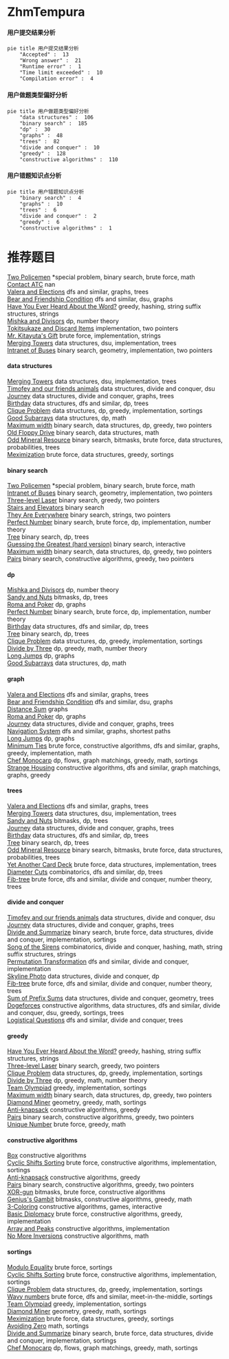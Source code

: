 # ZhmTempura
<!-- tabs:start -->
#### **用户提交结果分析**

```mermaid
pie title 用户提交结果分析
    "Accepted" :  13
    "Wrong answer" :  21
    "Runtime error" :  1
    "Time limit exceeded" :  10
    "Compilation error" :  4
```
#### **用户做题类型偏好分析**

```mermaid
pie title 用户做题类型偏好分析
    "data structures" :  106
    "binary search" :  185
    "dp" :  30
    "graphs" :  48
    "trees" :  82
    "divide and conquer" :  10
    "greedy" :  128
    "constructive algorithms" :  110
```
#### **用户错题知识点分析**

```mermaid
pie title 用户错题知识点分析
    "binary search" :  4
    "graphs" :  10
    "trees" :  6
    "divide and conquer" :  2
    "greedy" :  6
    "constructive algorithms" :  1
```
<!-- tabs:end -->
# 推荐题目
[Two Policemen](http://codeforces.com/problemset/problem/1488/C)		*special problem,
                        binary search,
                        brute force,
                        math		  
[Contact ATC](http://codeforces.com/problemset/problem/924/D)		nan		  
[Valera and Elections](http://codeforces.com/problemset/problem/369/C)		dfs and similar,
                        graphs,
                        trees		  
[Bear and Friendship Condition](https://codeforces.com/contest/791/problem/B)		dfs and similar,
                        dsu,
                        graphs		  
[Have You Ever Heard About the Word?](http://codeforces.com/problemset/problem/319/D)		greedy,
                        hashing,
                        string suffix structures,
                        strings		  
[Mishka and Divisors](http://codeforces.com/problemset/problem/703/E)		dp,
                        number theory		  
[Tokitsukaze and Discard Items](http://codeforces.com/problemset/problem/1190/A)		implementation,
                        two pointers		  
[Mr. Kitayuta's Gift](http://codeforces.com/problemset/problem/505/A)		brute force,
                        implementation,
                        strings		  
[Merging Towers](http://codeforces.com/problemset/problem/1380/E)		data structures,
                        dsu,
                        implementation,
                        trees		  
[Intranet of Buses](http://codeforces.com/problemset/problem/780/H)		binary search,
                        geometry,
                        implementation,
                        two pointers		  
<!-- tabs:start -->
#### **data structures**
[Merging Towers](http://codeforces.com/problemset/problem/1380/E)		data structures,
                        dsu,
                        implementation,
                        trees		  
[Timofey and our friends animals](http://codeforces.com/problemset/problem/763/E)		data structures,
                        divide and conquer,
                        dsu		  
[Journey](http://codeforces.com/problemset/problem/1336/F)		data structures,
                        divide and conquer,
                        graphs,
                        trees		  
[Birthday](http://codeforces.com/problemset/problem/494/D)		data structures,
                        dfs and similar,
                        dp,
                        trees		  
[Clique Problem](https://codeforces.com/contest/528/problem/B)		data structures,
                        dp,
                        greedy,
                        implementation,
                        sortings		  
[Good Subarrays](http://codeforces.com/problemset/problem/1398/C)		data structures,
                        dp,
                        math		  
[Maximum width](http://codeforces.com/problemset/problem/1492/C)		binary search,
                        data structures,
                        dp,
                        greedy,
                        two pointers		  
[Old Floppy Drive](http://codeforces.com/problemset/problem/1490/G)		binary search,
                        data structures,
                        math		  
[Odd Mineral Resource](http://codeforces.com/problemset/problem/1479/D)		binary search,
                        bitmasks,
                        brute force,
                        data structures,
                        probabilities,
                        trees		  
[Meximization](http://codeforces.com/problemset/problem/1497/A)		brute force,
                        data structures,
                        greedy,
                        sortings		  
#### **binary search**
[Two Policemen](http://codeforces.com/problemset/problem/1488/C)		*special problem,
                        binary search,
                        brute force,
                        math		  
[Intranet of Buses](http://codeforces.com/problemset/problem/780/H)		binary search,
                        geometry,
                        implementation,
                        two pointers		  
[Three-level Laser](https://codeforces.com/contest/956/problem/B)		binary search,
                        greedy,
                        two pointers		  
[Stairs and Elevators](https://codeforces.com/contest/966/problem/A)		binary search		  
[They Are Everywhere](http://codeforces.com/problemset/problem/701/C)		binary search,
                        strings,
                        two pointers		  
[Perfect Number](http://codeforces.com/problemset/problem/919/B)		binary search,
                        brute force,
                        dp,
                        implementation,
                        number theory		  
[Tree](http://codeforces.com/problemset/problem/932/D)		binary search,
                        dp,
                        trees		  
[Guessing the Greatest (hard version)](http://codeforces.com/problemset/problem/1486/C2)		binary search,
                        interactive		  
[Maximum width](http://codeforces.com/problemset/problem/1492/C)		binary search,
                        data structures,
                        dp,
                        greedy,
                        two pointers		  
[Pairs](http://codeforces.com/problemset/problem/1463/D)		binary search,
                        constructive algorithms,
                        greedy,
                        two pointers		  
#### **dp**
[Mishka and Divisors](http://codeforces.com/problemset/problem/703/E)		dp,
                        number theory		  
[Sandy and Nuts](http://codeforces.com/problemset/problem/599/E)		bitmasks,
                        dp,
                        trees		  
[Roma and Poker](http://codeforces.com/problemset/problem/803/E)		dp,
                        graphs		  
[Perfect Number](http://codeforces.com/problemset/problem/919/B)		binary search,
                        brute force,
                        dp,
                        implementation,
                        number theory		  
[Birthday](http://codeforces.com/problemset/problem/494/D)		data structures,
                        dfs and similar,
                        dp,
                        trees		  
[Tree](http://codeforces.com/problemset/problem/932/D)		binary search,
                        dp,
                        trees		  
[Clique Problem](https://codeforces.com/contest/528/problem/B)		data structures,
                        dp,
                        greedy,
                        implementation,
                        sortings		  
[Divide by Three](http://codeforces.com/problemset/problem/792/C)		dp,
                        greedy,
                        math,
                        number theory		  
[Long Jumps](http://codeforces.com/problemset/problem/1472/C)		dp,
                        graphs		  
[Good Subarrays](http://codeforces.com/problemset/problem/1398/C)		data structures,
                        dp,
                        math		  
#### **graph**
[Valera and Elections](http://codeforces.com/problemset/problem/369/C)		dfs and similar,
                        graphs,
                        trees		  
[Bear and Friendship Condition](https://codeforces.com/contest/791/problem/B)		dfs and similar,
                        dsu,
                        graphs		  
[Distance Sum](http://codeforces.com/problemset/problem/1089/D)		graphs		  
[Roma and Poker](http://codeforces.com/problemset/problem/803/E)		dp,
                        graphs		  
[Journey](http://codeforces.com/problemset/problem/1336/F)		data structures,
                        divide and conquer,
                        graphs,
                        trees		  
[Navigation System](http://codeforces.com/problemset/problem/1320/B)		dfs and similar,
                        graphs,
                        shortest paths		  
[Long Jumps](http://codeforces.com/problemset/problem/1472/C)		dp,
                        graphs		  
[Minimum Ties](http://codeforces.com/problemset/problem/1487/C)		brute force,
                        constructive algorithms,
                        dfs and similar,
                        graphs,
                        greedy,
                        implementation,
                        math		  
[Chef Monocarp](http://codeforces.com/problemset/problem/1437/C)		dp,
                        flows,
                        graph matchings,
                        greedy,
                        math,
                        sortings		  
[Strange Housing](http://codeforces.com/problemset/problem/1470/D)		constructive algorithms,
                        dfs and similar,
                        graph matchings,
                        graphs,
                        greedy		  
#### **trees**
[Valera and Elections](http://codeforces.com/problemset/problem/369/C)		dfs and similar,
                        graphs,
                        trees		  
[Merging Towers](http://codeforces.com/problemset/problem/1380/E)		data structures,
                        dsu,
                        implementation,
                        trees		  
[Sandy and Nuts](http://codeforces.com/problemset/problem/599/E)		bitmasks,
                        dp,
                        trees		  
[Journey](http://codeforces.com/problemset/problem/1336/F)		data structures,
                        divide and conquer,
                        graphs,
                        trees		  
[Birthday](http://codeforces.com/problemset/problem/494/D)		data structures,
                        dfs and similar,
                        dp,
                        trees		  
[Tree](http://codeforces.com/problemset/problem/932/D)		binary search,
                        dp,
                        trees		  
[Odd Mineral Resource](http://codeforces.com/problemset/problem/1479/D)		binary search,
                        bitmasks,
                        brute force,
                        data structures,
                        probabilities,
                        trees		  
[Yet Another Card Deck](http://codeforces.com/problemset/problem/1511/C)		brute force,
                        data structures,
                        implementation,
                        trees		  
[Diameter Cuts](http://codeforces.com/problemset/problem/1499/F)		combinatorics,
                        dfs and similar,
                        dp,
                        trees		  
[Fib-tree](http://codeforces.com/problemset/problem/1491/E)		brute force,
                        dfs and similar,
                        divide and conquer,
                        number theory,
                        trees		  
#### **divide and conquer**
[Timofey and our friends animals](http://codeforces.com/problemset/problem/763/E)		data structures,
                        divide and conquer,
                        dsu		  
[Journey](http://codeforces.com/problemset/problem/1336/F)		data structures,
                        divide and conquer,
                        graphs,
                        trees		  
[Divide and Summarize](http://codeforces.com/problemset/problem/1461/D)		binary search,
                        brute force,
                        data structures,
                        divide and conquer,
                        implementation,
                        sortings		  
[Song of the Sirens](http://codeforces.com/problemset/problem/1466/G)		combinatorics,
                        divide and conquer,
                        hashing,
                        math,
                        string suffix structures,
                        strings		  
[Permutation Transformation](http://codeforces.com/problemset/problem/1490/D)		dfs and similar,
                        divide and conquer,
                        implementation		  
[Skyline Photo](https://codeforces.com/contest/1483/problem/C)		data structures,
                        divide and conquer,
                        dp		  
[Fib-tree](http://codeforces.com/problemset/problem/1491/E)		brute force,
                        dfs and similar,
                        divide and conquer,
                        number theory,
                        trees		  
[Sum of Prefix Sums](http://codeforces.com/problemset/problem/1303/G)		data structures,
                        divide and conquer,
                        geometry,
                        trees		  
[Dogeforces](http://codeforces.com/problemset/problem/1494/D)		constructive algorithms,
                        data structures,
                        dfs and similar,
                        divide and conquer,
                        dsu,
                        greedy,
                        sortings,
                        trees		  
[Logistical Questions](http://codeforces.com/problemset/problem/566/C)		dfs and similar,
                        divide and conquer,
                        trees		  
#### **greedy**
[Have You Ever Heard About the Word?](http://codeforces.com/problemset/problem/319/D)		greedy,
                        hashing,
                        string suffix structures,
                        strings		  
[Three-level Laser](https://codeforces.com/contest/956/problem/B)		binary search,
                        greedy,
                        two pointers		  
[Clique Problem](https://codeforces.com/contest/528/problem/B)		data structures,
                        dp,
                        greedy,
                        implementation,
                        sortings		  
[Divide by Three](http://codeforces.com/problemset/problem/792/C)		dp,
                        greedy,
                        math,
                        number theory		  
[Team Olympiad](http://codeforces.com/problemset/problem/490/A)		greedy,
                        implementation,
                        sortings		  
[Maximum width](http://codeforces.com/problemset/problem/1492/C)		binary search,
                        data structures,
                        dp,
                        greedy,
                        two pointers		  
[Diamond Miner](https://codeforces.com/contest/1496/problem/C)		geometry,
                        greedy,
                        math,
                        sortings		  
[Anti-knapsack](http://codeforces.com/problemset/problem/1493/A)		constructive algorithms,
                        greedy		  
[Pairs](http://codeforces.com/problemset/problem/1463/D)		binary search,
                        constructive algorithms,
                        greedy,
                        two pointers		  
[Unique Number](http://codeforces.com/problemset/problem/1462/C)		brute force,
                        greedy,
                        math		  
#### **constructive algorithms**
[Box](http://codeforces.com/problemset/problem/1227/B)		constructive algorithms		  
[Cyclic Shifts Sorting](http://codeforces.com/problemset/problem/1374/F)		brute force,
                        constructive algorithms,
                        implementation,
                        sortings		  
[Anti-knapsack](http://codeforces.com/problemset/problem/1493/A)		constructive algorithms,
                        greedy		  
[Pairs](http://codeforces.com/problemset/problem/1463/D)		binary search,
                        constructive algorithms,
                        greedy,
                        two pointers		  
[XOR-gun](https://codeforces.com/contest/1456/problem/B)		bitmasks,
                        brute force,
                        constructive algorithms		  
[Genius's Gambit](http://codeforces.com/problemset/problem/1492/D)		bitmasks,
                        constructive algorithms,
                        greedy,
                        math		  
[3-Coloring](https://codeforces.com/contest/1504/problem/D)		constructive algorithms,
                        games,
                        interactive		  
[Basic Diplomacy](https://codeforces.com/contest/1483/problem/A)		brute force,
                        constructive algorithms,
                        greedy,
                        implementation		  
[Array and Peaks](http://codeforces.com/problemset/problem/1513/A)		constructive algorithms,
                        implementation		  
[No More Inversions](http://codeforces.com/problemset/problem/1473/C)		constructive algorithms,
                        math		  
#### **sortings**
[Modulo Equality](http://codeforces.com/problemset/problem/1269/B)		brute force,
                        sortings		  
[Cyclic Shifts Sorting](http://codeforces.com/problemset/problem/1374/F)		brute force,
                        constructive algorithms,
                        implementation,
                        sortings		  
[Clique Problem](https://codeforces.com/contest/528/problem/B)		data structures,
                        dp,
                        greedy,
                        implementation,
                        sortings		  
[Wavy numbers](http://codeforces.com/problemset/problem/478/E)		brute force,
                        dfs and similar,
                        meet-in-the-middle,
                        sortings		  
[Team Olympiad](http://codeforces.com/problemset/problem/490/A)		greedy,
                        implementation,
                        sortings		  
[Diamond Miner](https://codeforces.com/contest/1496/problem/C)		geometry,
                        greedy,
                        math,
                        sortings		  
[Meximization](http://codeforces.com/problemset/problem/1497/A)		brute force,
                        data structures,
                        greedy,
                        sortings		  
[Avoiding Zero](http://codeforces.com/problemset/problem/1427/A)		math,
                        sortings		  
[Divide and Summarize](http://codeforces.com/problemset/problem/1461/D)		binary search,
                        brute force,
                        data structures,
                        divide and conquer,
                        implementation,
                        sortings		  
[Chef Monocarp](http://codeforces.com/problemset/problem/1437/C)		dp,
                        flows,
                        graph matchings,
                        greedy,
                        math,
                        sortings		  
<!-- tabs:end -->
